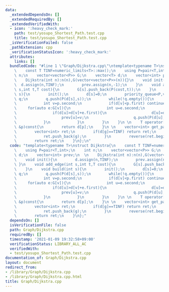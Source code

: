 ```yaml
---
data:
  _extendedDependsOn: []
  _extendedRequiredBy: []
  _extendedVerifiedWith:
  - icon: ':heavy_check_mark:'
    path: test/yosupo_Shortest_Path.test.cpp
    title: test/yosupo_Shortest_Path.test.cpp
  _isVerificationFailed: false
  _pathExtension: cpp
  _verificationStatusIcon: ':heavy_check_mark:'
  attributes:
    links: []
  bundledCode: "#line 1 \"Graph/Dijkstra.cpp\"\ntemplate<typename T>\nstruct Dijkstra{\n\
    \    const T TINF=numeric_limits<T>::max();\n    using P=pair<T,int>;\n    int\
    \ n;\n    vector<vector<P>> G;\n    vector<T> d;\n    vector<int> prev;\n  \n\
    \    Dijkstra(int n):n(n),G(vector<vector<P>>(n)){}\n    void init(){\n      \
    \  d.assign(n,TINF);\n        prev.assign(n,-1);\n    }\n    void add_edge(int\
    \ s,int t,T cost){\n        G[s].push_back(P(cost,t));\n    }\n    void build(int\
    \ s){\n        init();\n        d[s]=0;\n        priority_queue<P,vector<P>,greater<P>>\
    \ q;\n        q.push(P(d[s],s));\n        while(!q.empty()){\n            P p=q.top();q.pop();\n\
    \            int v=p.second;\n            if(d[v]<p.first) continue;\n       \
    \     for(auto e:G[v]){\n                int u=e.second;\n                T cost=e.first;\n\
    \                if(d[u]>d[v]+e.first){\n                    d[u]=d[v]+cost;\n\
    \                    prev[u]=v;\n                    q.push(P(d[u],u));\n    \
    \            }\n            }\n        }\n    }\n \n    T operator[](const int\
    \ &p)const{\n        return d[p];\n    }\n \n    vector<int> get_path(int g){\n\
    \        vector<int> ret;\n        if(d[g]==TINF) return ret;\n        for(;g!=-1;g=prev[g]){\n\
    \            ret.push_back(g);\n        }\n        reverse(ret.begin(),ret.end());\n\
    \        return ret;\n    }\n};\n"
  code: "template<typename T>\nstruct Dijkstra{\n    const T TINF=numeric_limits<T>::max();\n\
    \    using P=pair<T,int>;\n    int n;\n    vector<vector<P>> G;\n    vector<T>\
    \ d;\n    vector<int> prev;\n  \n    Dijkstra(int n):n(n),G(vector<vector<P>>(n)){}\n\
    \    void init(){\n        d.assign(n,TINF);\n        prev.assign(n,-1);\n   \
    \ }\n    void add_edge(int s,int t,T cost){\n        G[s].push_back(P(cost,t));\n\
    \    }\n    void build(int s){\n        init();\n        d[s]=0;\n        priority_queue<P,vector<P>,greater<P>>\
    \ q;\n        q.push(P(d[s],s));\n        while(!q.empty()){\n            P p=q.top();q.pop();\n\
    \            int v=p.second;\n            if(d[v]<p.first) continue;\n       \
    \     for(auto e:G[v]){\n                int u=e.second;\n                T cost=e.first;\n\
    \                if(d[u]>d[v]+e.first){\n                    d[u]=d[v]+cost;\n\
    \                    prev[u]=v;\n                    q.push(P(d[u],u));\n    \
    \            }\n            }\n        }\n    }\n \n    T operator[](const int\
    \ &p)const{\n        return d[p];\n    }\n \n    vector<int> get_path(int g){\n\
    \        vector<int> ret;\n        if(d[g]==TINF) return ret;\n        for(;g!=-1;g=prev[g]){\n\
    \            ret.push_back(g);\n        }\n        reverse(ret.begin(),ret.end());\n\
    \        return ret;\n    }\n};"
  dependsOn: []
  isVerificationFile: false
  path: Graph/Dijkstra.cpp
  requiredBy: []
  timestamp: '2021-01-09 19:32:58+09:00'
  verificationStatus: LIBRARY_ALL_AC
  verifiedWith:
  - test/yosupo_Shortest_Path.test.cpp
documentation_of: Graph/Dijkstra.cpp
layout: document
redirect_from:
- /library/Graph/Dijkstra.cpp
- /library/Graph/Dijkstra.cpp.html
title: Graph/Dijkstra.cpp
---
```

